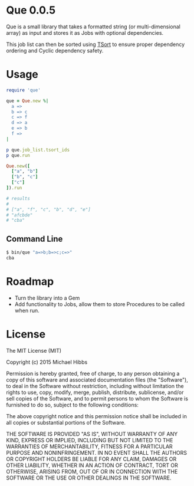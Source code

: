 # Que 0.0.5

Que is a small library that takes a formatted string (or multi-dimensional 
array) as input and stores it as Jobs with optional dependencies.

This job list can then be sorted using 
[TSort](http://ruby-doc.org/stdlib/libdoc/tsort/rdoc/TSort.html) to ensure
proper dependency ordering and Cyclic dependency safety.

# Usage
```ruby
require 'que'

que = Que.new %|
  a =>
  b => c
  c => f
  d => a
  e => b
  f =>
|

p que.job_list.tsort_ids
p que.run

Que.new([
  ["a", "b"]
  ["b", "c"]
  ["c"]
]).run

# results
# 
# ["a", "f", "c", "b", "d", "e"]
# "afcbde"
# "cba"
```

## Command Line

```bash
$ bin/que "a=>b;b=>c;c=>"
cba
```

# Roadmap

- Turn the library into a Gem
- Add functionality to Jobs, allow them to store Procedures to be called when
  run.

# License

The MIT License (MIT)

Copyright (c) 2015 Michael Hibbs

Permission is hereby granted, free of charge, to any person obtaining a copy
of this software and associated documentation files (the "Software"), to deal
in the Software without restriction, including without limitation the rights
to use, copy, modify, merge, publish, distribute, sublicense, and/or sell
copies of the Software, and to permit persons to whom the Software is
furnished to do so, subject to the following conditions:

The above copyright notice and this permission notice shall be included in
all copies or substantial portions of the Software.

THE SOFTWARE IS PROVIDED "AS IS", WITHOUT WARRANTY OF ANY KIND, EXPRESS OR
IMPLIED, INCLUDING BUT NOT LIMITED TO THE WARRANTIES OF MERCHANTABILITY,
FITNESS FOR A PARTICULAR PURPOSE AND NONINFRINGEMENT. IN NO EVENT SHALL THE
AUTHORS OR COPYRIGHT HOLDERS BE LIABLE FOR ANY CLAIM, DAMAGES OR OTHER
LIABILITY, WHETHER IN AN ACTION OF CONTRACT, TORT OR OTHERWISE, ARISING FROM,
OUT OF OR IN CONNECTION WITH THE SOFTWARE OR THE USE OR OTHER DEALINGS IN
THE SOFTWARE.
